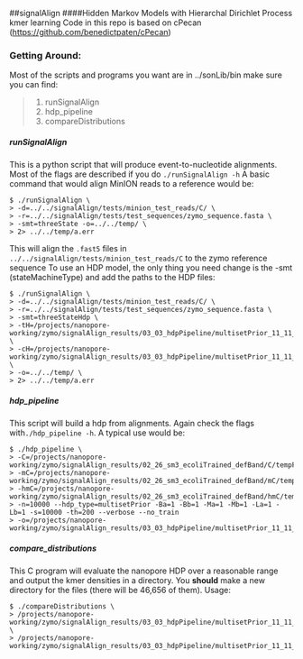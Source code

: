 ##signalAlign
####Hidden Markov Models with Hierarchal Dirichlet Process kmer learning
Code in this repo is based on cPecan (https://github.com/benedictpaten/cPecan)

### Getting Around:
Most of the scripts and programs you want are in ../sonLib/bin make sure you can find:
>1. runSignalAlign 
>2. hdp_pipeline
>3. compareDistributions

##### runSignalAlign
This is a python script that will produce event-to-nucleotide alignments. Most of the flags are described if you do
`./runSignalAlign -h`
A basic command that would align MinION reads to a reference would be:
```
$ ./runSignalAlign \
> -d=../../signalAlign/tests/minion_test_reads/C/ \
> -r=../../signalAlign/tests/test_sequences/zymo_sequence.fasta \
> -smt=threeState -o=../../temp/ \
> 2> ../../temp/a.err
```
This will align the `.fast5` files in `../../signalAlign/tests/minion_test_reads/C` to the zymo reference sequence
To use an HDP model, the only thing you need change is the -smt (stateMachineType) and add the paths to the HDP files:
```
$ ./runSignalAlign \
> -d=../../signalAlign/tests/minion_test_reads/C/ \
> -r=../../signalAlign/tests/test_sequences/zymo_sequence.fasta \
> -smt=threeStateHdp \
> -tH=/projects/nanopore-working/zymo/signalAlign_results/03_03_hdpPipeline/multisetPrior_11_11_11_10K/template.multisetPrior.nhdp \
> -cH=/projects/nanopore-working/zymo/signalAlign_results/03_03_hdpPipeline/multisetPrior_11_11_11_10K/complement.multisetPrior.nhdp \
> -o=../../temp/ \
> 2> ../../temp/a.err
```
##### hdp_pipeline
This script will build a hdp from alignments.  Again check the flags with`./hdp_pipeline -h`.  A typical use would be:
```
$ ./hdp_pipeline \
> -C=/projects/nanopore-working/zymo/signalAlign_results/02_26_sm3_ecoliTrained_defBand/C/tempFiles_alignment/*.tsv 
> -mC=/projects/nanopore-working/zymo/signalAlign_results/02_26_sm3_ecoliTrained_defBand/mC/tempFiles_alignment/*.tsv 
> -hmC=/projects/nanopore-working/zymo/signalAlign_results/02_26_sm3_ecoliTrained_defBand/hmC/tempFiles_alignment/*.tsv 
> -n=10000 --hdp_type=multisetPrior -Ba=1 -Bb=1 -Ma=1 -Mb=1 -La=1 -Lb=1 -s=10000 -th=200 --verbose --no_train 
> -o=/projects/nanopore-working/zymo/signalAlign_results/03_03_hdpPipeline/multisetPrior_11_11_11_10K/
```
##### compare_distributions
This C program will evaluate the nanopore HDP over a reasonable range and output the kmer densities in a directory. You **should** make a 
new directory for the files (there will be 46,656 of them). Usage:
```
$ ./compareDistributions \
> /projects/nanopore-working/zymo/signalAlign_results/03_03_hdpPipeline/multisetPrior_11_11_11_10K/template.multisetPrior.nhdp \
> /projects/nanopore-working/zymo/signalAlign_results/03_03_hdpPipeline/multisetPrior_11_11_11_10K/distributions_template 
```

